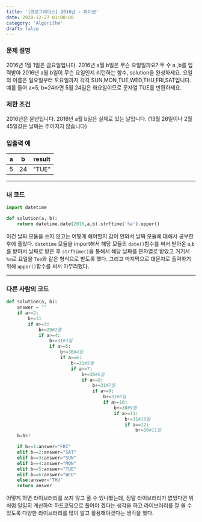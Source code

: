 ```yaml
---
title: '[프로그래머스] 2016년 - 파이썬'
date: 2020-12-27 01:00:00
category: 'Algorithm'
draft: false
---
```

### 문제 설명
2016년 1월 1일은 금요일입니다. 2016년 a월 b일은 무슨 요일일까요? 두 수 a ,b를 입력받아 2016년 a월 b일이 무슨 요일인지 리턴하는 함수, solution을 완성하세요. 요일의 이름은 일요일부터 토요일까지 각각 SUN,MON,TUE,WED,THU,FRI,SAT입니다. 예를 들어 a=5, b=24라면 5월 24일은 화요일이므로 문자열 TUE를 반환하세요.


### 제한 조건
2016년은 윤년입니다.
2016년 a월 b일은 실제로 있는 날입니다. (13월 26일이나 2월 45일같은 날짜는 주어지지 않습니다)


### 입출력 예
|a	|b	|result|
|---|---|---|
|5	|24	|"TUE"|
---


###  내 코드 
```python
import datetime

def solution(a, b):
    return datetime.date(2016,a,b).strftime('%a').upper()
```
이건 날짜 모듈을 쓰지 않고는 어떻게 해야할지 감이 안와서 날짜 모듈에 대해서 공부한 후에 풀었다. `datetime` 모듈을 import해서 해당 모듈의 `date()`함수를 써서 받아온 `a`,`b`를 받아서 날짜로 받은 후 `strftime()`을 통해서 해당 날짜를 문자열로 받았고 거기서 `%a`로 요일을 `Tue`와 같은 형식으로 받도록 했다. 그리고 마지막으로 대문자로 출력하기위해 `upper()`함수를 써서 마무리했다.

---


### 다른 사람의 코드
```python
def solution(a, b): 
    answer = ""
    if a>=2:
        b+=31
        if a>=3:
            b+=29#2월
            if a>=4:
                b+=31#3월
                if a>=5:
                    b+=30#4월
                    if a>=6:
                        b+=31#5월
                        if a>=7:
                            b+=30#6월
                            if a>=8:
                                b+=31#7월
                                if a>=9:
                                    b+=31#8월
                                    if a>=10:
                                        b+=30#9월
                                        if a>=11:
                                            b+=31#10월
                                            if a==12:
                                                b+=30#11월
    b=b%7

    if b==1:answer="FRI"
    elif b==2:answer="SAT" 
    elif b==3:answer="SUN"
    elif b==4:answer="MON"
    elif b==5:answer="TUE"
    elif b==6:answer="WED"
    else:answer="THU"
    return answer
```
어떻게 하면 라이브러리를 쓰지 않고 풀 수 있나봤는데, 정말 라이브러리가 없었다면 위처럼 일일히 계산하여 하드코딩으로 풀어야 겠다는 생각을 하고 라이브러리를 잘 쓸 수 있도록 다양한 라이브러리를 많이 알고 활용해야겠다는 생각을 했다.